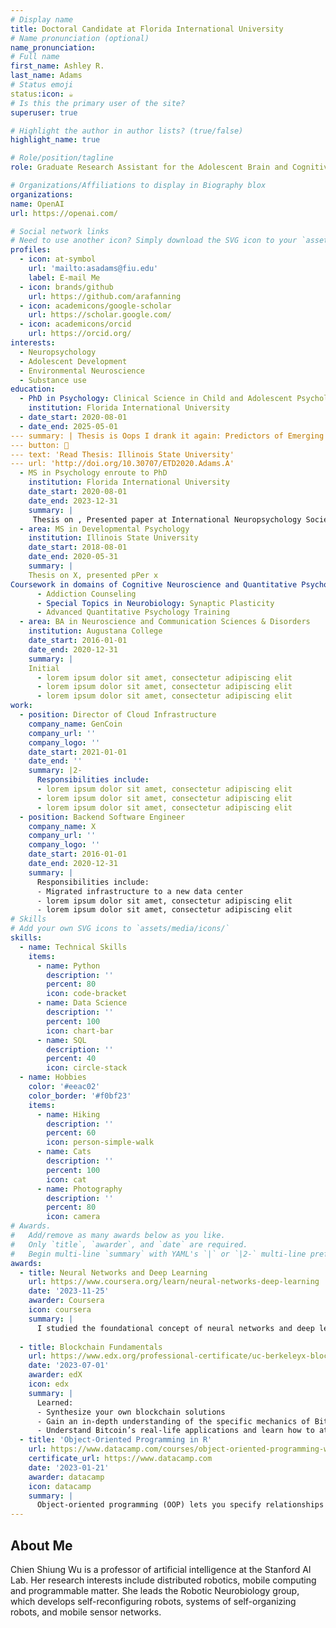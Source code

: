 ```yaml
---
# Display name
title: Doctoral Candidate at Florida International University
# Name pronunciation (optional)
name_pronunciation: 
# Full name 
first_name: Ashley R. 
last_name: Adams
# Status emoji
status:icon: ☕️
# Is this the primary user of the site?
superuser: true

# Highlight the author in author lists? (true/false)
highlight_name: true

# Role/position/tagline
role: Graduate Research Assistant for the Adolescent Brain and Cognitive Development (ABCD) Study at the FIU site

# Organizations/Affiliations to display in Biography blox
organizations:
name: OpenAI
url: https://openai.com/

# Social network links
# Need to use another icon? Simply download the SVG icon to your `assets/media/icons/` folder.
profiles:
  - icon: at-symbol
    url: 'mailto:asadams@fiu.edu'
    label: E-mail Me
  - icon: brands/github
    url: https://github.com/arafanning
  - icon: academicons/google-scholar
    url: https://scholar.google.com/
  - icon: academicons/orcid
    url: https://orcid.org/
interests:
  - Neuropsychology
  - Adolescent Development
  - Environmental Neuroscience
  - Substance use
education:
  - PhD in Psychology: Clinical Science in Child and Adolescent Psychology
    institution: Florida International University
  - date_start: 2020-08-01
  - date_end: 2025-05-01
--- summary: | Thesis is Oops I drank it again: Predictors of Emerging Adults’ Unplanned Drinking. Supervised by [Laura Finan,  PhD and Corrine Zimmerman, PhD](https://ir.library.illinoisstate.edu/etd/1240).
--- button: 📖
--- text: 'Read Thesis: Illinois State University'
--- url: 'http://doi.org/10.30707/ETD2020.Adams.A'
  - MS in Psychology enroute to PhD
    institution: Florida International University
    date_start: 2020-08-01
    date_end: 2023-12-31
    summary: |
     Thesis on , Presented paper at International Neuropsychology Society (INS). Under Review at APA Neuropsychology Journal. 
  - area: MS in Developmental Psychology
    institution: Illinois State University 
    date_start: 2018-08-01
    date_end: 2020-05-31
    summary: |
    Thesis on X, presented pPer x
Coursework in domains of Cognitive Neuroscience and Quantitative Psychology included:
      - Addiction Counseling
      - Special Topics in Neurobiology: Synaptic Plasticity
      - Advanced Quantitative Psychology Training
  - area: BA in Neuroscience and Communication Sciences & Disorders
    institution: Augustana College
    date_start: 2016-01-01
    date_end: 2020-12-31
    summary: |
    Initial
      - lorem ipsum dolor sit amet, consectetur adipiscing elit
      - lorem ipsum dolor sit amet, consectetur adipiscing elit
      - lorem ipsum dolor sit amet, consectetur adipiscing elit
work:
  - position: Director of Cloud Infrastructure
    company_name: GenCoin
    company_url: ''
    company_logo: ''
    date_start: 2021-01-01
    date_end: ''
    summary: |2-
      Responsibilities include:
      - lorem ipsum dolor sit amet, consectetur adipiscing elit
      - lorem ipsum dolor sit amet, consectetur adipiscing elit
      - lorem ipsum dolor sit amet, consectetur adipiscing elit
  - position: Backend Software Engineer
    company_name: X
    company_url: ''
    company_logo: ''
    date_start: 2016-01-01
    date_end: 2020-12-31
    summary: |
      Responsibilities include:
      - Migrated infrastructure to a new data center
      - lorem ipsum dolor sit amet, consectetur adipiscing elit
      - lorem ipsum dolor sit amet, consectetur adipiscing elit
# Skills
# Add your own SVG icons to `assets/media/icons/`
skills:
  - name: Technical Skills
    items:
      - name: Python
        description: ''
        percent: 80
        icon: code-bracket
      - name: Data Science
        description: ''
        percent: 100
        icon: chart-bar
      - name: SQL
        description: ''
        percent: 40
        icon: circle-stack
  - name: Hobbies
    color: '#eeac02'
    color_border: '#f0bf23'
    items:
      - name: Hiking
        description: ''
        percent: 60
        icon: person-simple-walk
      - name: Cats
        description: ''
        percent: 100
        icon: cat
      - name: Photography
        description: ''
        percent: 80
        icon: camera
# Awards.
#   Add/remove as many awards below as you like.
#   Only `title`, `awarder`, and `date` are required.
#   Begin multi-line `summary` with YAML's `|` or `|2-` multi-line prefix and indent 2 spaces below.
awards:
  - title: Neural Networks and Deep Learning
    url: https://www.coursera.org/learn/neural-networks-deep-learning
    date: '2023-11-25'
    awarder: Coursera
    icon: coursera
    summary: |
      I studied the foundational concept of neural networks and deep learning. By the end, I was familiar with the significant technological trends driving the rise of deep learning; build, train, and apply fully connected deep neural networks; implement efficient (vectorized) neural networks; identify key parameters in a neural network’s architecture; and apply deep learning to your own applications.
    
  - title: Blockchain Fundamentals
    url: https://www.edx.org/professional-certificate/uc-berkeleyx-blockchain-fundamentals
    date: '2023-07-01'
    awarder: edX
    icon: edx
    summary: |
      Learned:
      - Synthesize your own blockchain solutions
      - Gain an in-depth understanding of the specific mechanics of Bitcoin
      - Understand Bitcoin’s real-life applications and learn how to attack and destroy Bitcoin, Ethereum, smart contracts and Dapps, and alternatives to Bitcoin’s Proof-of-Work consensus algorithm
  - title: 'Object-Oriented Programming in R'
    url: https://www.datacamp.com/courses/object-oriented-programming-with-s3-and-r6-in-r
    certificate_url: https://www.datacamp.com
    date: '2023-01-21'
    awarder: datacamp
    icon: datacamp
    summary: |
      Object-oriented programming (OOP) lets you specify relationships between functions and the objects that they can act on, helping you manage complexity in your code. This is an intermediate level course, providing an introduction to OOP, using the S3 and R6 systems. S3 is a great day-to-day R programming tool that simplifies some of the functions that you write. R6 is especially useful for industry-specific analyses, working with web APIs, and building GUIs.
---
```


## About Me

Chien Shiung Wu is a professor of artificial intelligence at the Stanford AI Lab. Her research interests include distributed robotics, mobile computing and programmable matter. She leads the Robotic Neurobiology group, which develops self-reconfiguring robots, systems of self-organizing robots, and mobile sensor networks.
